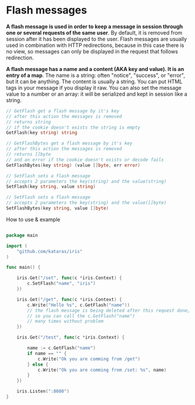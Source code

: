 # Flash messages

**A flash message is used in order to keep a message in session through one or several requests of the same user**. By default, it is removed from session after it has been displayed to the user. Flash messages are usually used in combination with HTTP redirections, because in this case there is no view, so messages can only be displayed in the request that follows redirection.

**A flash message has a name and a content (AKA key and value). It is an entry of a map**. The name is a string: often "notice", "success", or "error", but it can be anything. The content is usually a string. You can put HTML tags in your message if you display it raw. You can also set the message value to a number or an array: it will be serialized and kept in session like a string.

```go
// GetFlash get a flash message by it's key 
// after this action the messages is removed
// returns string
// if the cookie doesn't exists the string is empty
GetFlash(key string) string

// GetFlashBytes get a flash message by it's key 
// after this action the messages is removed
// returns []byte 
// and an error if the cookie doesn't exists or decode fails
GetFlashBytes(key string) (value []byte, err error) 

// SetFlash sets a flash message
// accepts 2 parameters the key(string) and the value(string)
SetFlash(key string, value string)

// SetFlash sets a flash message
// accepts 2 parameters the key(string) and the value([]byte)
SetFlashBytes(key string, value []byte) 
```

How to use & example

```go

package main

import (
	"github.com/kataras/iris"
)

func main() {

	iris.Get("/set", func(c *iris.Context) {
		c.SetFlash("name", "iris")
	})

	iris.Get("/get", func(c *iris.Context) {
		c.Write("Hello %s", c.GetFlash("name"))
        // the flash message is being deleted after this request done,
        // so you can call the c.GetFlash("name") 
        // many times without problem
	})

	iris.Get("/test", func(c *iris.Context) {

		name := c.GetFlash("name")
		if name == "" {
			c.Write("Ok you are comming from /get")
		} else {
			c.Write("Ok you are comming from /set: %s", name)
		}
	})

	iris.Listen(":8080")
}

```